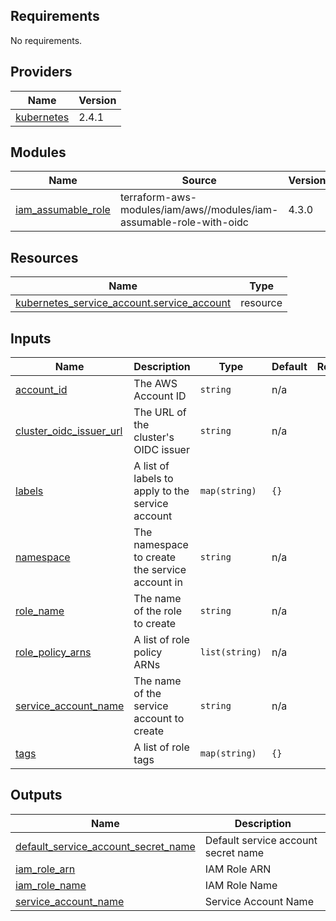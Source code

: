 ## Requirements

No requirements.

## Providers

| Name | Version |
|------|---------|
| <a name="provider_kubernetes"></a> [kubernetes](#provider\_kubernetes) | 2.4.1 |

## Modules

| Name | Source | Version |
|------|--------|---------|
| <a name="module_iam_assumable_role"></a> [iam\_assumable\_role](#module\_iam\_assumable\_role) | terraform-aws-modules/iam/aws//modules/iam-assumable-role-with-oidc | 4.3.0 |

## Resources

| Name | Type |
|------|------|
| [kubernetes_service_account.service_account](https://registry.terraform.io/providers/hashicorp/kubernetes/latest/docs/resources/service_account) | resource |

## Inputs

| Name | Description | Type | Default | Required |
|------|-------------|------|---------|:--------:|
| <a name="input_account_id"></a> [account\_id](#input\_account\_id) | The AWS Account ID | `string` | n/a | yes |
| <a name="input_cluster_oidc_issuer_url"></a> [cluster\_oidc\_issuer\_url](#input\_cluster\_oidc\_issuer\_url) | The URL of the cluster's OIDC issuer | `string` | n/a | yes |
| <a name="input_labels"></a> [labels](#input\_labels) | A list of labels to apply to the service account | `map(string)` | `{}` | no |
| <a name="input_namespace"></a> [namespace](#input\_namespace) | The namespace to create the service account in | `string` | n/a | yes |
| <a name="input_role_name"></a> [role\_name](#input\_role\_name) | The name of the role to create | `string` | n/a | yes |
| <a name="input_role_policy_arns"></a> [role\_policy\_arns](#input\_role\_policy\_arns) | A list of role policy ARNs | `list(string)` | n/a | yes |
| <a name="input_service_account_name"></a> [service\_account\_name](#input\_service\_account\_name) | The name of the service account to create | `string` | n/a | yes |
| <a name="input_tags"></a> [tags](#input\_tags) | A list of role tags | `map(string)` | `{}` | no |

## Outputs

| Name | Description |
|------|-------------|
| <a name="output_default_service_account_secret_name"></a> [default\_service\_account\_secret\_name](#output\_default\_service\_account\_secret\_name) | Default service account secret name |
| <a name="output_iam_role_arn"></a> [iam\_role\_arn](#output\_iam\_role\_arn) | IAM Role ARN |
| <a name="output_iam_role_name"></a> [iam\_role\_name](#output\_iam\_role\_name) | IAM Role Name |
| <a name="output_service_account_name"></a> [service\_account\_name](#output\_service\_account\_name) | Service Account Name |
